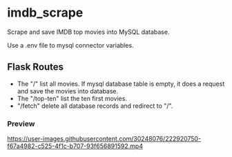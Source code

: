 # imdb_scrape
Scrape and save IMDB top movies into MySQL database.

Use a .env file to mysql connector variables.

## Flask Routes
- The "/" list all movies. If mysql database table is empty, it does a request and save the movies into database.
- The "/top-ten" list the ten first movies.
- "/fetch" delete all database records and redirect to "/".

### Preview

https://user-images.githubusercontent.com/30248076/222920750-f67a4982-c525-4f1c-b707-93f656891592.mp4
